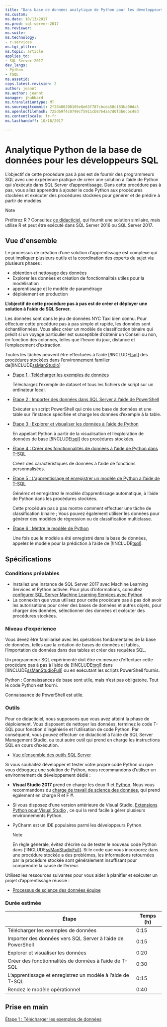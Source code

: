 ```yaml
---
title: "Dans base de données analytique de Python pour les développeurs SQL | Documents Microsoft"
ms.custom: 
ms.date: 10/13/2017
ms.prod: sql-server-2017
ms.reviewer: 
ms.suite: 
ms.technology:
- r-services
ms.tgt_pltfrm: 
ms.topic: article
applies_to:
- SQL Server 2017
dev_langs:
- Python
- TSQL
ms.assetid: 
caps.latest.revision: 2
author: jeannt
ms.author: jeannt
manager: jhubbard
ms.translationtype: MT
ms.sourcegitcommit: 2f28400200105e8e63f787cbcda58c183ba00da5
ms.openlocfilehash: 725d69f4c0799cf5911cb8764aa7d0f3b6cbc48d
ms.contentlocale: fr-fr
ms.lasthandoff: 10/18/2017

---
```

# <a name="in-database-python-analytics-for-sql-developers"></a>Analytique Python de la base de données pour les développeurs SQL

L’objectif de cette procédure pas à pas est de fournir des programmeurs SQL avec une expérience pratique de créer une solution à l’aide de Python qui s’exécute dans SQL Server d’apprentissage. Dans cette procédure pas à pas, vous allez apprendre à ajouter le code Python aux procédures stockées et exécuter des procédures stockées pour générer et de prédire à partir de modèles.

> [!NOTE]
> Préférez R ? Consultez [ce didacticiel](sqldev-in-database-r-for-sql-developers.md), qui fournit une solution similaire, mais utilise R et peut être exécuté dans SQL Server 2016 ou SQL Server 2017.

## <a name="overview"></a>Vue d'ensemble

Le processus de création d’une solution d’apprentissage est complexe qui peut impliquer plusieurs outils et la coordination des experts du sujet via plusieurs phases :

+ obtention et nettoyage des données
+ Explorer les données et création de fonctionnalités utiles pour la modélisation
+ apprentissage et le modèle de paramétrage
+ déploiement en production

**L’objectif de cette procédure pas à pas est de créer et déployer une solution à l’aide de SQL Server.**

Les données sont dans le jeu de données NYC Taxi bien connu. Pour effectuer cette procédure pas à pas simple et rapide, les données sont échantillonnées. Vous allez créer un modèle de classification binaire qui prédit si un voyage particulier est susceptible d’obtenir un Conseil ou non, en fonction des colonnes, telles que l’heure du jour, distance et l’emplacement d’extraction.

Toutes les tâches peuvent être effectuées à l’aide [!INCLUDE[tsql](../../includes/tsql-md.md)] des procédures stockées dans l’environnement familier de[!INCLUDE[ssManStudio](../../includes/ssmanstudio-md.md)]

- [Étape 1 : Télécharger les exemples de données](sqldev-py1-download-the-sample-data.md)

    Téléchargez l’exemple de dataset et tous les fichiers de script sur un ordinateur local.

- [Étape 2 : Importer des données dans SQL Server à l’aide de PowerShell](sqldev-py2-import-data-to-sql-server-using-powershell.md)

    Exécuter un script PowerShell qui crée une base de données et une table sur l’instance spécifiée et charge les données d’exemple à la table.

- [Étape 3 : Explorer et visualiser les données à l’aide de Python](sqldev-py3-explore-and-visualize-the-data.md)

    En appelant Python à partir de la visualisation et l’exploration de données de base [!INCLUDE[tsql](../../includes/tsql-md.md)] des procédures stockées.

- [Étape 4 : Créer des fonctionnalités de données à l’aide de Python dans T-SQL](sqldev-py5-train-and-save-a-model-using-t-sql.md)

    Créez des caractéristiques de données à l’aide de fonctions personnalisées.
  
- [Étape 5 : L’apprentissage et enregistrer un modèle de Python à l’aide de T-SQL](sqldev-py5-train-and-save-a-model-using-t-sql.md)

    Générez et enregistrez le modèle d’apprentissage automatique, à l’aide de Python dans les procédures stockées.
  
    Cette procédure pas à pas montre comment effectuer une tâche de classification binaire ; Vous pouvez également utiliser les données pour générer des modèles de régression ou de classification multiclasse.

  
-  [Étape 6 : Mettre le modèle de Python](sqldev-py6-operationalize-the-model.md)

    Une fois que le modèle a été enregistré dans la base de données, appelez le modèle pour la prédiction à l’aide de [!INCLUDE[tsql](../../includes/tsql-md.md)].

## <a name="requirements"></a>Spécifications

### <a name="prerequisites"></a>Conditions préalables

+ Installez une instance de SQL Server 2017 avec Machine Learning Services et Python activée. Pour plus d’informations, consultez [configurer SQL Server Machine Learning Services avec Python](../python/setup-python-machine-learning-services.md).
+ La connexion que vous utilisez pour cette procédure pas à pas doit avoir les autorisations pour créer des bases de données et autres objets, pour charger des données, sélectionner des données et exécuter des procédures stockées.

### <a name="experience-level"></a>Niveau d’expérience

Vous devez être familiarisé avec les opérations fondamentales de la base de données, telles que la création de bases de données et tables, l’importation de données dans des tables et créer des requêtes SQL.

Un programmeur SQL expérimenté doit être en mesure d’effectuer cette procédure pas à pas à l’aide de [!INCLUDE[tsql](../../includes/tsql-md.md)] dans [!INCLUDE[ssManStudioFull](../../includes/ssmanstudiofull-md.md)] ou en exécutant les scripts PowerShell fournis.

Python : Connaissances de base sont utile, mais n’est pas obligatoire. Tout le code Python est fourni.

Connaissance de PowerShell est utile.

### <a name="tools"></a>Outils

Pour ce didacticiel, nous supposons que vous avez atteint la phase de déploiement. Vous disposent de nettoyer les données, terminez le code T-SQL pour fonction d’ingénierie et l’utilisation de code Python. Par conséquent, vous pouvez effectuer ce didacticiel à l’aide de SQL Server Management Studio, ou tout autre outil qui prend en charge les instructions SQL en cours d’exécution.

+ [Vue d’ensemble des outils SQL Server](https://docs.microsoft.com/sql/tools/overview-sql-tools) 

Si vous souhaitez développer et tester votre propre code Python ou que vous déboguez une solution de Python, nous recommandons d’utiliser un environnement de développement dédié :

+ **Visual Studio 2017** prend en charge les deux R et [Python](https://blogs.msdn.microsoft.com/visualstudio/2017/05/12/a-lap-around-python-in-visual-studio-2017/). Nous vous recommandons du [charge de travail de science des données](https://blogs.msdn.microsoft.com/visualstudio/2016/11/18/data-science-workloads-in-visual-studio-2017-rc/), qui prend également en charge R et F #.
+ Si vous disposez d’une version antérieure de Visual Studio, [Extensions Python pour Visual Studio](https://docs.microsoft.com/visualstudio/python/python-in-visual-studio) , ce qui la rend facile à gérer plusieurs environnements Python.
+ PyCharm est un IDE populaires parmi les développeurs Python.

    > [!NOTE]
    > En règle générale, évitez d’écrire ou de tester le nouveau code Python dans [!INCLUDE[ssManStudioFull](../../includes/ssmanstudiofull-md.md)]. Si le code que vous incorporez dans une procédure stockée a des problèmes, les informations retournées par la procédure stockée sont généralement insuffisant pour comprendre la cause de l’erreur.

Utilisez les ressources suivantes pour vous aider à planifier et exécuter un projet d’apprentissage réussie :

+ [Processus de science des données équipe](https://docs.microsoft.com/azure/machine-learning/team-data-science-process/overview)

### <a name="estimated-time-required"></a>Durée estimée

|Étape| Temps (h)|
|----|----|
|Télécharger les exemples de données| 0:15|
|Importer des données vers SQL Server à l’aide de PowerShell|0:15|
|Explorer et visualiser les données|0:20|
|Créer des fonctionnalités de données à l’aide de T-SQL|0:30|
|L’apprentissage et enregistrez un modèle à l’aide de T-SQL|0:15|
|Rendez le modèle opérationnel|0:40|

## <a name="get-started"></a>Prise en main

  [Étape 1 : Télécharger les exemples de données](sqldev-py1-download-the-sample-data.md)

